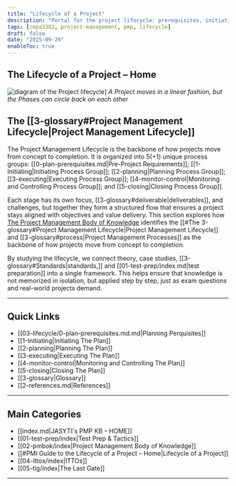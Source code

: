 ```yaml
---
title: "Lifecycle of a Project"
description: "Portal for the project lifecycle: prerequisites, initiating, planning, executing, monitoring/controlling, and closing."
tags: [cmpa3302, project-management, pmp, lifecycle]
draft: false
date: "2025-09-29"
enableToc: true
---
```


## The Lifecycle of a Project – Home
 ![diagram of the Project lifecycle](lifecycle.jpg)]
 *A Project moves in a linear fashion, but the Phases can circle back on each other*
 
  ## The [[3-glossary#Project Management Lifecycle|Project Management Lifecycle]]
  The Project Management Lifecycle is the backbone of how projects move from concept to completion. It is organized into 5(+1) unique process groups: [[0-plan-prerequisites.md|Pre-Project Requirements]]; [[1-Initiating|Initiating Process Group]]; [[2-planning|Planning Process Group]]; [[3-executing|Executing Process Group]]; [[4-monitor-control|Monitoring and Controlling Process Group]]; and [[5-closing|Closing Process Group]].  

Each stage has its own focus, [[3-glossary#deliverable|deliverables]], and challenges, but together they form a structured flow that ensures a project stays aligned with objectives and value delivery.  This section explores how [The Project Management Body of Knowledge](https://www.pmi.org/standards/pmbok) identifies the [[#The 3-glossary#Project Management Lifecycle|Project Management Lifecycle]] and [[3-glossary#process|Project Management Processes]] as the backbone of how projects move from concept to completion.

By studying the lifecycle, we connect theory, case studies, [[3-glossary#Standards|standards,]] and [[01-test-prep/index.md|test preparation]] into a single framework. This helps ensure that knowledge is not memorized in isolation, but applied step by step, just as exam questions and real-world projects demand. 

---
## Quick Links

- [[03-lifecycle/0-plan-prerequisites.md.md|Planning Perquisites]]
- [[1-Initiating|Initiating The Plan]]
- [[2-planning|Planning The Plan]]
- [[3-executing|Executing The Plan]]
- [[4-monitor-control|Monitoring and Controlling The Plan]]
- [[5-closing|Closing The Plan]]
- [[3-glossary|Glossary]]
- [[2-references.md|References]]

---
## Main Categories
- [[index.md|JASYTI's PMP KB – HOME]]
- [[01-test-prep/index|Test Prep & Tactics]]
- [[02-pmbok/index|Project Management Body of Knowledge]]
- [[#PMI Guide to the Lifecycle of a Project – Home|Lifecycle of a Project]]
- [[04-ittos/index|ITTOs]]
- [[05-tlg/index|The Last Gate]]

---
